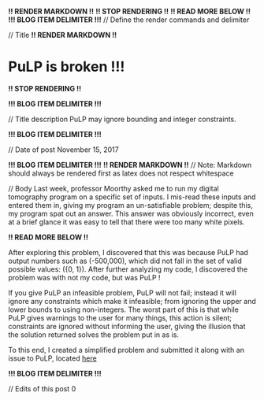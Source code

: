 **!! RENDER MARKDOWN !!**
**!! STOP RENDERING !!**
**!! READ MORE BELOW !!**
**!!! BLOG ITEM DELIMITER !!!**
// Define the render commands and delimiter

// Title
**!! RENDER MARKDOWN !!**
# PuLP is broken !!!
**!! STOP RENDERING !!**

**!!! BLOG ITEM DELIMITER !!!**

// Title description
PuLP may ignore bounding and integer constraints.

**!!! BLOG ITEM DELIMITER !!!**

// Date of post 
November 15, 2017

**!!! BLOG ITEM DELIMITER !!!**
**!! RENDER MARKDOWN !!**
// Note: Markdown should always be rendered first as latex does not respect whitespace

// Body
Last week, professor Moorthy asked me to run my digital tomography program on a specific set of inputs. I mis-read these inputs and entered them in, giving my program an un-satisfiable problem; despite this, my program spat out an answer. This answer was obviously incorrect, even at a brief glance it was easy to tell that there were too many white pixels. 

**!! READ MORE BELOW !!**

After exploring this problem, I discovered that this was because PuLP had output numbers such as <span class="math inline">\(-500,000\)</span>, which did not fall in the set of valid possible values: <span class="math inline">\(\{0, 1\}\)</span>. After further analyzing my code, I discovered the problem was with not my code, but was PuLP !

If you give PuLP an infeasible problem, PuLP will not fail; instead it will ignore any constraints which make it infeasible; from ignoring the upper and lower bounds to using non-integers. The worst part of this is that while PuLP gives warnings to the user for many things, this action is silent; constraints are ignored without informing the user, giving the illusion that the solution returned solves the problem put in as is.

To this end, I created a simplified problem and submitted it along with an issue to PuLP, located [here](https://github.com/coin-or/pulp/issues/157)

**!!! BLOG ITEM DELIMITER !!!**

// Edits of this post
0
